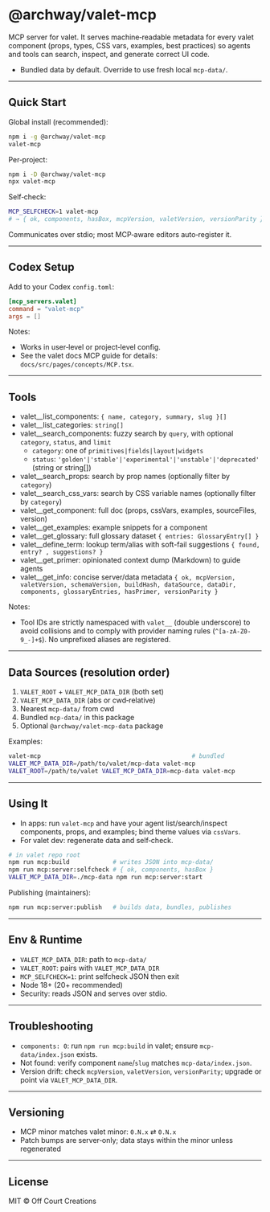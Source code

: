 # @archway/valet-mcp

MCP server for valet. It serves machine‑readable metadata for every valet component (props, types, CSS vars, examples, best practices) so agents and tools can search, inspect, and generate correct UI code.

- Bundled data by default. Override to use fresh local `mcp-data/`.

---

## Quick Start

Global install (recommended):

```bash
npm i -g @archway/valet-mcp
valet-mcp
```

Per‑project:

```bash
npm i -D @archway/valet-mcp
npx valet-mcp
```

Self‑check:

```bash
MCP_SELFCHECK=1 valet-mcp
# → { ok, components, hasBox, mcpVersion, valetVersion, versionParity }
```

Communicates over stdio; most MCP‑aware editors auto‑register it.

---

## Codex Setup

Add to your Codex `config.toml`:

```toml
[mcp_servers.valet]
command = "valet-mcp"
args = []
```

Notes:
- Works in user‑level or project‑level config.
- See the valet docs MCP guide for details: `docs/src/pages/concepts/MCP.tsx`.

---

## Tools

- valet__list_components: `{ name, category, summary, slug }[]`
- valet__list_categories: `string[]`
- valet__search_components: fuzzy search by `query`, with optional `category`, `status`, and `limit`
  - `category`: one of `primitives|fields|layout|widgets`
  - `status`: `'golden'|'stable'|'experimental'|'unstable'|'deprecated'` (string or string[])
- valet__search_props: search by prop names (optionally filter by `category`)
- valet__search_css_vars: search by CSS variable names (optionally filter by `category`)
- valet__get_component: full doc (props, cssVars, examples, sourceFiles, version)
- valet__get_examples: example snippets for a component
- valet__get_glossary: full glossary dataset `{ entries: GlossaryEntry[] }`
- valet__define_term: lookup term/alias with soft-fail suggestions `{ found, entry? , suggestions? }`
- valet__get_primer: opinionated context dump (Markdown) to guide agents
- valet__get_info: concise server/data metadata `{ ok, mcpVersion, valetVersion, schemaVersion, buildHash, dataSource, dataDir, components, glossaryEntries, hasPrimer, versionParity }`

Notes:
- Tool IDs are strictly namespaced with `valet__` (double underscore) to avoid collisions and to comply with provider naming rules (`^[a-zA-Z0-9_-]+$`). No unprefixed aliases are registered.
 

---

## Data Sources (resolution order)

1) `VALET_ROOT` + `VALET_MCP_DATA_DIR` (both set)
2) `VALET_MCP_DATA_DIR` (abs or cwd‑relative)
3) Nearest `mcp-data/` from cwd
4) Bundled `mcp-data/` in this package
5) Optional `@archway/valet-mcp-data` package

Examples:

```bash
valet-mcp                                          # bundled
VALET_MCP_DATA_DIR=/path/to/valet/mcp-data valet-mcp
VALET_ROOT=/path/to/valet VALET_MCP_DATA_DIR=mcp-data valet-mcp
```

---

## Using It

- In apps: run `valet-mcp` and have your agent list/search/inspect components, props, and examples; bind theme values via `cssVars`.
- For valet dev: regenerate data and self‑check.

```bash
# in valet repo root
npm run mcp:build            # writes JSON into mcp-data/
npm run mcp:server:selfcheck # { ok, components, hasBox }
VALET_MCP_DATA_DIR=./mcp-data npm run mcp:server:start
```

Publishing (maintainers):

```bash
npm run mcp:server:publish   # builds data, bundles, publishes
```

---

## Env & Runtime

- `VALET_MCP_DATA_DIR`: path to `mcp-data/`
- `VALET_ROOT`: pairs with `VALET_MCP_DATA_DIR`
- `MCP_SELFCHECK=1`: print selfcheck JSON then exit
- Node 18+ (20+ recommended)
- Security: reads JSON and serves over stdio.

---

## Troubleshooting

- `components: 0`: run `npm run mcp:build` in valet; ensure `mcp-data/index.json` exists.
- Not found: verify component `name`/`slug` matches `mcp-data/index.json`.
- Version drift: check `mcpVersion`, `valetVersion`, `versionParity`; upgrade or point via `VALET_MCP_DATA_DIR`.

---

## Versioning

- MCP minor matches valet minor: `0.N.x` ⇄ `0.N.x`
- Patch bumps are server‑only; data stays within the minor unless regenerated

---

## License

MIT © Off Court Creations
